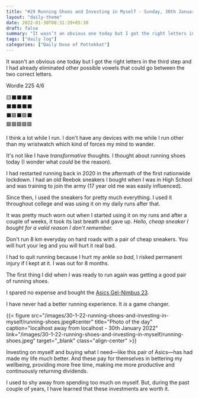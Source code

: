 ```yaml
---
title: "#29 Running Shoes and Investing in Myself - Sunday, 30th January 2022"
layout: "daily-theme"
date: 2022-01-30T08:31:29+05:30
draft: false
summary: "It wasn’t an obvious one today but I got the right letters in the third step and I had already eliminated other possible vowels that could go between the two correct letters."
tags: ["daily log"]
categories: ["Daily Dose of Pottekkat"]
---
```


It wasn't an obvious one today but I got the right letters in the third step and I had already eliminated other possible vowels that could go between the two correct letters.

Wordle 225 4/6

🟨⬛⬛⬛⬛\
⬛⬛⬛⬛⬛\
⬛🟩⬛🟩⬛\
🟩🟩🟩🟩🟩

I think a lot while I run. I don't have any devices with me while I run other than my wristwatch which kind of forces my mind to wander.

It's not like I have _transformative_ thoughts. I thought about running shoes today (I wonder what _could_ be the reason).

I had restarted running back in 2020 in the aftermath of the first nationwide lockdown. I had an old Reebok sneakers I bought when I was in High School and was training to join the army (17 year old me was easily influenced).

Since then, I used the sneakers for pretty much everything. I used it throughout college and was using it on my daily runs after that.

It was pretty much worn out when I started using it on my runs and after a couple of weeks, it took its last breath and gave up. _Hello, cheap sneaker I bought for a valid reason I don't remember._

Don't run 8 km everyday on hard roads with a pair of cheap sneakers. You will hurt your leg and you will hurt it real bad.

I had to quit running because I hurt my ankle _so bad_, I risked permanent injury if I kept at it. I was out for 8 months.

The first thing I did when I was ready to run again was getting a good pair of running shoes.

I spared no expense and bought the [Asics Gel-Nimbus 23](https://www.asics.com/us/en-us/gel-nimbus-23/p/ANA_1011B004-020.html?width=Standard).

I have never had a better running experience. It _is_ a game changer.

{{< figure src="/images/30-1-22-running-shoes-and-investing-in-myself/running-shoes.jpeg#center" title="Photo of the day" caption="localhost away from localhost - 30th January 2022" link="/images/30-1-22-running-shoes-and-investing-in-myself/running-shoes.jpeg" target="_blank" class="align-center" >}}

Investing on myself and buying what I need—like this pair of Asics—has had made my life much better. And these pay for themselves in bettering my wellbeing, providing more free time, making me more productive and continuously returning dividends.

I used to shy away from spending too much on myself. But, during the past couple of years, I have learned that these investments are worth it.
